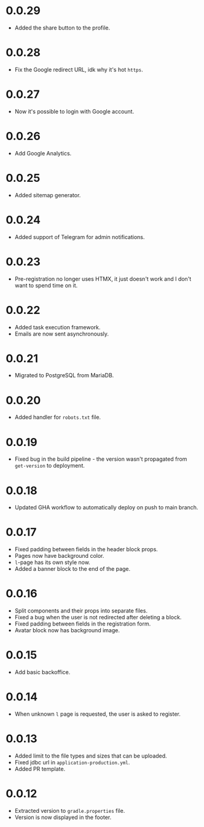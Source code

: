 # 0.0.29

* Added the share button to the profile.

# 0.0.28

* Fix the Google redirect URL, idk why it's hot `https`.

# 0.0.27

* Now it's possible to login with Google account.

# 0.0.26

* Add Google Analytics.

# 0.0.25

* Added sitemap generator. 

# 0.0.24

* Added support of Telegram for admin notifications.

# 0.0.23

* Pre-registration no longer uses HTMX, it just doesn't work and I don't want to spend time on it.

# 0.0.22

* Added task execution framework. 
* Emails are now sent asynchronously.

# 0.0.21

* Migrated to PostgreSQL from MariaDB.

# 0.0.20

* Added handler for `robots.txt` file.

# 0.0.19

* Fixed bug in the build pipeline - the version wasn't propagated from `get-version` to deployment. 

# 0.0.18

* Updated GHA workflow to automatically deploy on push to main branch.

# 0.0.17

* Fixed padding between fields in the header block props. 
* Pages now have background color. 
* `l`-page has its own style now. 
* Added a banner block to the end of the page. 

# 0.0.16

* Split components and their props into separate files. 
* Fixed a bug when the user is not redirected after deleting a block.
* Fixed padding between fields in the registration form. 
* Avatar block now has background image. 

# 0.0.15

* Add basic backoffice. 

# 0.0.14

* When unknown `l` page is requested, the user is asked to register. 

# 0.0.13

* Added limit to the file types and sizes that can be uploaded.
* Fixed jdbc url in `application-production.yml`.
* Added PR template.

# 0.0.12

* Extracted version to `gradle.properties` file.
* Version is now displayed in the footer. 
